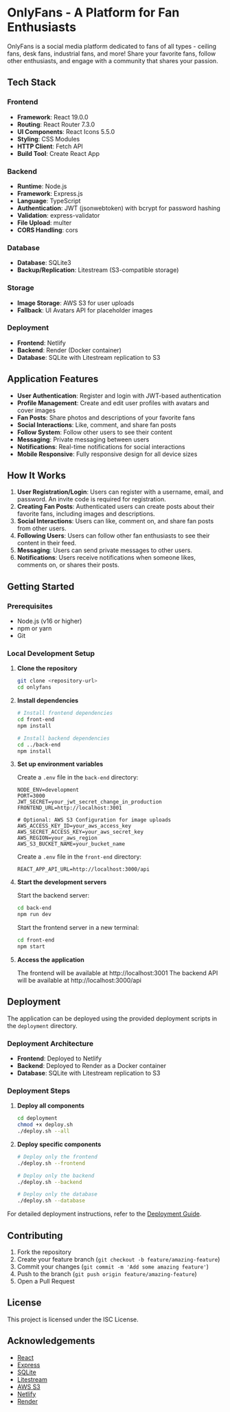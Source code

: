 # OnlyFans - A Platform for Fan Enthusiasts

OnlyFans is a social media platform dedicated to fans of all types - ceiling fans, desk fans, industrial fans, and more! Share your favorite fans, follow other enthusiasts, and engage with a community that shares your passion.

## Tech Stack

### Frontend
- **Framework**: React 19.0.0
- **Routing**: React Router 7.3.0
- **UI Components**: React Icons 5.5.0
- **Styling**: CSS Modules
- **HTTP Client**: Fetch API
- **Build Tool**: Create React App

### Backend
- **Runtime**: Node.js
- **Framework**: Express.js
- **Language**: TypeScript
- **Authentication**: JWT (jsonwebtoken) with bcrypt for password hashing
- **Validation**: express-validator
- **File Upload**: multer
- **CORS Handling**: cors

### Database
- **Database**: SQLite3
- **Backup/Replication**: Litestream (S3-compatible storage)

### Storage
- **Image Storage**: AWS S3 for user uploads
- **Fallback**: UI Avatars API for placeholder images

### Deployment
- **Frontend**: Netlify
- **Backend**: Render (Docker container)
- **Database**: SQLite with Litestream replication to S3

## Application Features

- **User Authentication**: Register and login with JWT-based authentication
- **Profile Management**: Create and edit user profiles with avatars and cover images
- **Fan Posts**: Share photos and descriptions of your favorite fans
- **Social Interactions**: Like, comment, and share fan posts
- **Follow System**: Follow other users to see their content
- **Messaging**: Private messaging between users
- **Notifications**: Real-time notifications for social interactions
- **Mobile Responsive**: Fully responsive design for all device sizes

## How It Works

1. **User Registration/Login**: Users can register with a username, email, and password. An invite code is required for registration.
2. **Creating Fan Posts**: Authenticated users can create posts about their favorite fans, including images and descriptions.
3. **Social Interactions**: Users can like, comment on, and share fan posts from other users.
4. **Following Users**: Users can follow other fan enthusiasts to see their content in their feed.
5. **Messaging**: Users can send private messages to other users.
6. **Notifications**: Users receive notifications when someone likes, comments on, or shares their posts.

## Getting Started

### Prerequisites
- Node.js (v16 or higher)
- npm or yarn
- Git

### Local Development Setup

1. **Clone the repository**
   ```bash
   git clone <repository-url>
   cd onlyfans
   ```

2. **Install dependencies**
   ```bash
   # Install frontend dependencies
   cd front-end
   npm install
   
   # Install backend dependencies
   cd ../back-end
   npm install
   ```

3. **Set up environment variables**
   
   Create a `.env` file in the `back-end` directory:
   ```
   NODE_ENV=development
   PORT=3000
   JWT_SECRET=your_jwt_secret_change_in_production
   FRONTEND_URL=http://localhost:3001
   
   # Optional: AWS S3 Configuration for image uploads
   AWS_ACCESS_KEY_ID=your_aws_access_key
   AWS_SECRET_ACCESS_KEY=your_aws_secret_key
   AWS_REGION=your_aws_region
   AWS_S3_BUCKET_NAME=your_bucket_name
   ```
   
   Create a `.env` file in the `front-end` directory:
   ```
   REACT_APP_API_URL=http://localhost:3000/api
   ```

4. **Start the development servers**
   
   Start the backend server:
   ```bash
   cd back-end
   npm run dev
   ```
   
   Start the frontend server in a new terminal:
   ```bash
   cd front-end
   npm start
   ```

5. **Access the application**
   
   The frontend will be available at http://localhost:3001
   The backend API will be available at http://localhost:3000/api

## Deployment

The application can be deployed using the provided deployment scripts in the `deployment` directory.

### Deployment Architecture
- **Frontend**: Deployed to Netlify
- **Backend**: Deployed to Render as a Docker container
- **Database**: SQLite with Litestream replication to S3

### Deployment Steps

1. **Deploy all components**
   ```bash
   cd deployment
   chmod +x deploy.sh
   ./deploy.sh --all
   ```

2. **Deploy specific components**
   ```bash
   # Deploy only the frontend
   ./deploy.sh --frontend
   
   # Deploy only the backend
   ./deploy.sh --backend
   
   # Deploy only the database
   ./deploy.sh --database
   ```

For detailed deployment instructions, refer to the [Deployment Guide](./deployment/README.md).

## Contributing

1. Fork the repository
2. Create your feature branch (`git checkout -b feature/amazing-feature`)
3. Commit your changes (`git commit -m 'Add some amazing feature'`)
4. Push to the branch (`git push origin feature/amazing-feature`)
5. Open a Pull Request

## License

This project is licensed under the ISC License.

## Acknowledgements

- [React](https://reactjs.org/)
- [Express](https://expressjs.com/)
- [SQLite](https://www.sqlite.org/)
- [Litestream](https://litestream.io/)
- [AWS S3](https://aws.amazon.com/s3/)
- [Netlify](https://www.netlify.com/)
- [Render](https://render.com/)